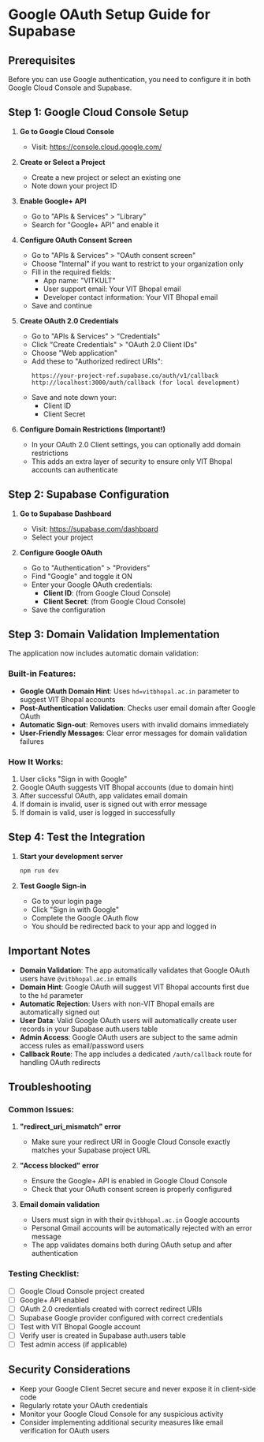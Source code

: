 # Google OAuth Setup Guide for Supabase

## Prerequisites
Before you can use Google authentication, you need to configure it in both Google Cloud Console and Supabase.

## Step 1: Google Cloud Console Setup

1. **Go to Google Cloud Console**
   - Visit: https://console.cloud.google.com/

2. **Create or Select a Project**
   - Create a new project or select an existing one
   - Note down your project ID

3. **Enable Google+ API**
   - Go to "APIs & Services" > "Library"
   - Search for "Google+ API" and enable it

4. **Configure OAuth Consent Screen**
   - Go to "APIs & Services" > "OAuth consent screen"
   - Choose "Internal" if you want to restrict to your organization only
   - Fill in the required fields:
     - App name: "VITKULT"
     - User support email: Your VIT Bhopal email
     - Developer contact information: Your VIT Bhopal email
   - Save and continue

5. **Create OAuth 2.0 Credentials**
   - Go to "APIs & Services" > "Credentials"
   - Click "Create Credentials" > "OAuth 2.0 Client IDs"
   - Choose "Web application"
   - Add these to "Authorized redirect URIs":
     ```
     https://your-project-ref.supabase.co/auth/v1/callback
     http://localhost:3000/auth/callback (for local development)
     ```
   - Save and note down your:
     - Client ID
     - Client Secret

6. **Configure Domain Restrictions (Important!)**
   - In your OAuth 2.0 Client settings, you can optionally add domain restrictions
   - This adds an extra layer of security to ensure only VIT Bhopal accounts can authenticate

## Step 2: Supabase Configuration

1. **Go to Supabase Dashboard**
   - Visit: https://supabase.com/dashboard
   - Select your project

2. **Configure Google OAuth**
   - Go to "Authentication" > "Providers"
   - Find "Google" and toggle it ON
   - Enter your Google OAuth credentials:
     - **Client ID**: (from Google Cloud Console)
     - **Client Secret**: (from Google Cloud Console)
   - Save the configuration

## Step 3: Domain Validation Implementation

The application now includes automatic domain validation:

### **Built-in Features:**
- **Google OAuth Domain Hint**: Uses `hd=vitbhopal.ac.in` parameter to suggest VIT Bhopal accounts
- **Post-Authentication Validation**: Checks user email domain after Google OAuth
- **Automatic Sign-out**: Removes users with invalid domains immediately
- **User-Friendly Messages**: Clear error messages for domain validation failures

### **How It Works:**
1. User clicks "Sign in with Google"
2. Google OAuth suggests VIT Bhopal accounts (due to domain hint)
3. After successful OAuth, app validates email domain
4. If domain is invalid, user is signed out with error message
5. If domain is valid, user is logged in successfully

## Step 4: Test the Integration

1. **Start your development server**
   ```bash
   npm run dev
   ```

2. **Test Google Sign-in**
   - Go to your login page
   - Click "Sign in with Google"
   - Complete the Google OAuth flow
   - You should be redirected back to your app and logged in

## Important Notes

- **Domain Validation**: The app automatically validates that Google OAuth users have `@vitbhopal.ac.in` emails
- **Domain Hint**: Google OAuth will suggest VIT Bhopal accounts first due to the `hd` parameter
- **Automatic Rejection**: Users with non-VIT Bhopal emails are automatically signed out
- **User Data**: Valid Google OAuth users will automatically create user records in your Supabase auth.users table
- **Admin Access**: Google OAuth users are subject to the same admin access rules as email/password users
- **Callback Route**: The app includes a dedicated `/auth/callback` route for handling OAuth redirects

## Troubleshooting

### Common Issues:

1. **"redirect_uri_mismatch" error**
   - Make sure your redirect URI in Google Cloud Console exactly matches your Supabase project URL

2. **"Access blocked" error**
   - Ensure the Google+ API is enabled in Google Cloud Console
   - Check that your OAuth consent screen is properly configured

3. **Email domain validation**
   - Users must sign in with their `@vitbhopal.ac.in` Google accounts
   - Personal Gmail accounts will be automatically rejected with an error message
   - The app validates domains both during OAuth setup and after authentication

### Testing Checklist:

- [ ] Google Cloud Console project created
- [ ] Google+ API enabled
- [ ] OAuth 2.0 credentials created with correct redirect URIs
- [ ] Supabase Google provider configured with correct credentials
- [ ] Test with VIT Bhopal Google account
- [ ] Verify user is created in Supabase auth.users table
- [ ] Test admin access (if applicable)

## Security Considerations

- Keep your Google Client Secret secure and never expose it in client-side code
- Regularly rotate your OAuth credentials
- Monitor your Google Cloud Console for any suspicious activity
- Consider implementing additional security measures like email verification for OAuth users